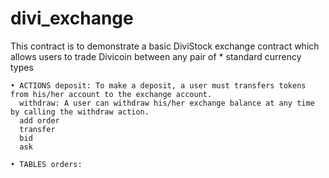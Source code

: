 # divi_exchange

This contract is to demonstrate a basic DiviStock exchange contract which allows users to trade Divicoin between any pair of * standard currency types

    • ACTIONS deposit: To make a deposit, a user must transfers tokens from his/her account to the exchange account.
      withdraw: A user can withdraw his/her exchange balance at any time by calling the withdraw action.
      add order
      transfer
      bid
      ask
      
    • TABLES orders:
